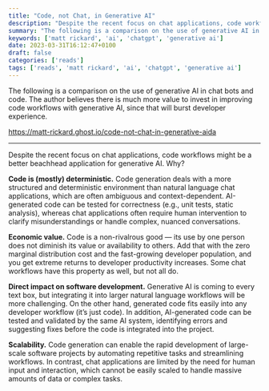 ```yaml
---
title: "Code, not Chat, in Generative AI"
description: "Despite the recent focus on chat applications, code workflows might be a better beachhead application for generative AI. Why?"
summary: "The following is a comparison on the use of generative AI in chat bots and code. The author believes there is much more value to invest in improving code workflows with generative AI, since that will burst developer experience."
keywords: ['matt rickard', 'ai', 'chatgpt', 'generative ai']
date: 2023-03-31T16:12:47+0100
draft: false
categories: ['reads']
tags: ['reads', 'matt rickard', 'ai', 'chatgpt', 'generative ai']
---
```


The following is a comparison on the use of generative AI in chat bots and code. The author believes there is much more value to invest in improving code workflows with generative AI, since that will burst developer experience.

https://matt-rickard.ghost.io/code-not-chat-in-generative-aida

---

Despite the recent focus on chat applications, code workflows might be a better beachhead application for generative AI. Why?

**Code is (mostly) deterministic.** Code generation deals with a more structured and deterministic environment than natural language chat applications, which are often ambiguous and context-dependent. AI-generated code can be tested for correctness (e.g., unit tests, static analysis), whereas chat applications often require human intervention to clarify misunderstandings or handle complex, nuanced conversations.

**Economic value.** Code is a non-rivalrous good — its use by one person does not diminish its value or availability to others. Add that with the zero marginal distribution cost and the fast-growing developer population, and you get extreme returns to developer productivity increases. Some chat workflows have this property as well, but not all do.

**Direct impact on software development.** Generative AI is coming to every text box, but integrating it into larger natural language workflows will be more challenging. On the other hand, generated code fits easily into any developer workflow (it’s just code). In addition, AI-generated code can be tested and validated by the same AI system, identifying errors and suggesting fixes before the code is integrated into the project.

**Scalability.** Code generation can enable the rapid development of large-scale software projects by automating repetitive tasks and streamlining workflows. In contrast, chat applications are limited by the need for human input and interaction, which cannot be easily scaled to handle massive amounts of data or complex tasks.